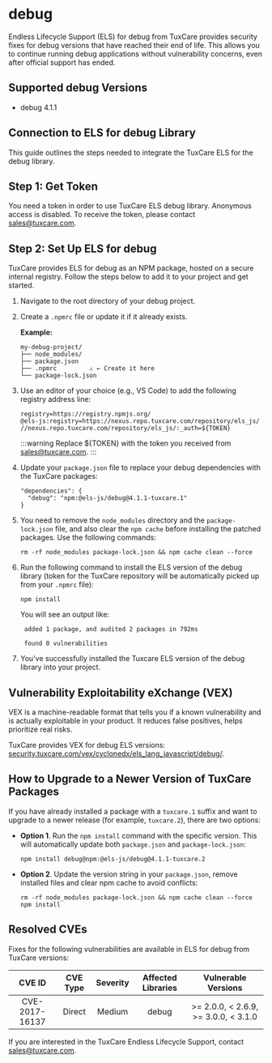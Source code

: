 # debug

Endless Lifecycle Support (ELS) for debug from TuxCare provides security fixes for debug versions that have reached their end of life. This allows you to continue running debug applications without vulnerability concerns, even after official support has ended.

## Supported debug Versions

* debug 4.1.1

## Connection to ELS for debug Library

This guide outlines the steps needed to integrate the TuxCare ELS for the debug library.

## Step 1: Get Token

You need a token in order to use TuxCare ELS debug library. Anonymous access is disabled. To receive the token, please contact [sales@tuxcare.com](mailto:sales@tuxcare.com).

## Step 2: Set Up ELS for debug

TuxCare provides ELS for debug as an NPM package, hosted on a secure internal registry. Follow the steps below to add it to your project and get started.

1. Navigate to the root directory of your debug project.
2. Create a `.npmrc` file or update it if it already exists.

   **Example:**

   ```text
   my-debug-project/
   ├── node_modules/
   ├── package.json
   ├── .npmrc         ⚠️ ← Create it here
   └── package-lock.json
   ```

3. Use an editor of your choice (e.g., VS Code) to add the following registry address line:

   <CodeWithCopy>

   ```text
   registry=https://registry.npmjs.org/
   @els-js:registry=https://nexus.repo.tuxcare.com/repository/els_js/
   //nexus.repo.tuxcare.com/repository/els_js/:_auth=${TOKEN}
   ```

   </CodeWithCopy>

   :::warning
   Replace ${TOKEN} with the token you received from [sales@tuxcare.com](mailto:sales@tuxcare.com).
   :::

4. Update your `package.json` file to replace your debug dependencies with the TuxCare packages:

   <CodeWithCopy>

   ```text
   "dependencies": {
     "debug": "npm:@els-js/debug@4.1.1-tuxcare.1"
   }
   ```

   </CodeWithCopy>

5. You need to remove the `node_modules` directory and the `package-lock.json` file, and also clear the `npm cache` before installing the patched packages. Use the following commands:
   
   <CodeWithCopy>

   ```text
   rm -rf node_modules package-lock.json && npm cache clean --force
   ```

   </CodeWithCopy>

6. Run the following command to install the ELS version of the debug library (token for the TuxCare repository will be automatically picked up from your `.npmrc` file):

   <CodeWithCopy>

   ```text
   npm install
   ```

   </CodeWithCopy>

   You will see an output like:

   ```text
    added 1 package, and audited 2 packages in 792ms
    
    found 0 vulnerabilities
   ```

7. You've successfully installed the Tuxcare ELS version of the debug library into your project.

## Vulnerability Exploitability eXchange (VEX) 

VEX is a machine-readable format that tells you if a known vulnerability and is actually exploitable in your product. It reduces false positives, helps prioritize real risks.

TuxCare provides VEX for debug ELS versions: [security.tuxcare.com/vex/cyclonedx/els_lang_javascript/debug/](https://security.tuxcare.com/vex/cyclonedx/els_lang_javascript/debug/).

## How to Upgrade to a Newer Version of TuxCare Packages

If you have already installed a package with a `tuxcare.1` suffix and want to upgrade to a newer release (for example, `tuxcare.2`), there are two options:

* **Option 1**. Run the `npm install` command with the specific version. This will automatically update both `package.json` and `package-lock.json`:

  <CodeWithCopy>

  ```text
  npm install debug@npm:@els-js/debug@4.1.1-tuxcare.2
  ```

  </CodeWithCopy>

* **Option 2**. Update the version string in your `package.json`, remove installed files and clear npm cache to avoid conflicts:

  <CodeWithCopy>

  ```text
  rm -rf node_modules package-lock.json && npm cache clean --force
  npm install
  ```

  </CodeWithCopy>

## Resolved CVEs

Fixes for the following vulnerabilities are available in ELS for debug from TuxCare versions:

| CVE ID         | CVE Type | Severity | Affected Libraries | Vulnerable Versions |
| :------------: | :------: |:--------:|:------------------:| :----------------: |
| CVE-2017-16137 | Direct   | Medium   | debug              | >= 2.0.0, < 2.6.9, >= 3.0.0, < 3.1.0 |

If you are interested in the TuxCare Endless Lifecycle Support, contact [sales@tuxcare.com](mailto:sales@tuxcare.com).